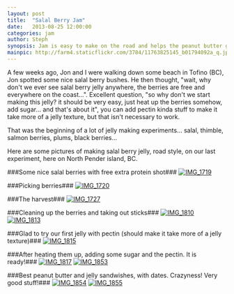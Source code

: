 ```yaml
---
layout: post
title:  "Salal Berry Jam"
date:   2013-08-25 12:00:00
categories: jam
author: Steph
synopsis: Jam is easy to make on the road and helps the peanut butter go down
mainpic: http://farm4.staticflickr.com/3784/11763825145_b01794092a_q.jpg
---
```


A few weeks ago, Jon and I were walking down some beach in Tofino (BC), Jon spotted some nice salal berry bushes. He then thought, "wait, why don't we ever see salal berry jelly anywhere, the berries are free and everywhere on the coast...". Excellent question, "so why don't we start making this jelly? it should be very easy, just heat up the berries somehow, add sugar... and that's about it", you can add pectin kinda stuff to make it take more of a jelly texture, but that isn't necessary to work.

That was the beginning of a lot of jelly making experiments... salal, thimble, salmon berries, plums, black berries... 

Here are some pictures of making salal berry jelly, road style, on our last experiment, here on North Pender island, BC. 


###Some nice salal berries with free extra protein shot###
<a class="photo-link" href="http://www.flickr.com/photos/100330886@N04/11763825145/in/set-72157645880853445"><img class="photo" title="IMG_1719" src="http://farm4.staticflickr.com/3784/11763825145_b01794092a.jpg"></a>

###Picking berries###
<a class="photo-link" href="http://www.flickr.com/photos/100330886@N04/11764213694/in/set-72157645880853445"><img class="photo" title="IMG_1720" src="http://farm6.staticflickr.com/5477/11764213694_45bbf0bf8d.jpg"></a>

###The harvest###
<a class="photo-link" href="http://www.flickr.com/photos/100330886@N04/11764518546/in/set-72157645880853445"><img class="photo" title="IMG_1727" src="http://farm6.staticflickr.com/5510/11764518546_0836884756.jpg"></a>


###Cleaning up the berries and taking out sticks###
<a class="photo-link" href="http://www.flickr.com/photos/100330886@N04/14727155252/in/set-72157645880853445"><img class="photo" title="IMG_1810" src="http://farm6.staticflickr.com/5567/14727155252_fdf1da61fb.jpg"></a>
<a class="photo-link" href="http://www.flickr.com/photos/100330886@N04/14704452706/in/set-72157645880853445"><img class="photo" title="IMG_1813" src="http://farm4.staticflickr.com/3850/14704452706_9e48ceb9e6.jpg"></a>

###Glad to try our first jelly with pectin (should make it take more of a jelly texture)###
<a class="photo-link" href="http://www.flickr.com/photos/100330886@N04/14727154232/in/set-72157645880853445"><img class="photo" title="IMG_1815" src="http://farm3.staticflickr.com/2922/14727154232_032c1dd03d.jpg"></a>

###After heating them up, adding some sugar and the pectin. It is ready!###
<a class="photo-link" href="http://www.flickr.com/photos/100330886@N04/14541006397/in/set-72157645880853445"><img class="photo" title="IMG_1817" src="http://farm6.staticflickr.com/5579/14541006397_d5f9e7db25.jpg"></a>
<a class="photo-link" href="http://www.flickr.com/photos/100330886@N04/14747319433/in/set-72157645880853445"><img class="photo" title="IMG_1853" src="http://farm4.staticflickr.com/3872/14747319433_2b377d6484.jpg"></a>


###Best peanut butter and jelly sandwishes, with dates. Crazyness! Very good stuff!###
<a class="photo-link" href="http://www.flickr.com/photos/100330886@N04/14727448965/in/set-72157645880853445"><img class="photo" title="IMG_1854" src="http://farm3.staticflickr.com/2917/14727448965_738e9cb258.jpg"></a>
<a class="photo-link" href="http://www.flickr.com/photos/100330886@N04/14727152012/in/set-72157645880853445"><img class="photo" title="IMG_1855" src="http://farm3.staticflickr.com/2938/14727152012_077b015949.jpg"></a>











